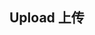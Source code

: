 <script setup>
import demo from './demo.vue'
import preview from '@/components/preview.vue'

</script>

## Upload 上传
<demo />
<preview comp-name="upload" demo-name="demo" />